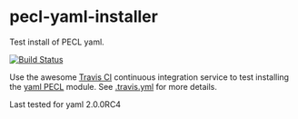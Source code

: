 pecl-yaml-installer
===================

Test install of PECL yaml.

[![Build Status](https://travis-ci.org/bd808/pecl-yaml-installer.png?branch=master)](https://travis-ci.org/bd808/pecl-yaml-installer)

Use the awesome [Travis CI][] continuous integration service to test
installing the [yaml PECL][] module. See [.travis.yml][] for more details.

Last tested for yaml 2.0.0RC4

[Travis CI]: http://about.travis-ci.org/
[yaml PECL]: http://pecl.php.net/package/yaml
[.travis.yml]: .travis.yml
